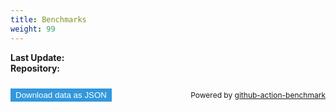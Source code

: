 ```yaml
---
title: Benchmarks
weight: 99
---
```

  <style>

    header {
      width: 100%;
      display: flex;
      flex-direction: row;
      background-color: rgb(79, 98, 173);
    }

    main {
      margin: 8px;
      width: 100%;
      display: flex;
      flex-direction: column;
    }

    button {
      color: #fff;
      background-color: #3298dc;
      border-color: transparent;
      cursor: pointer;
      text-align: center;
    }

    button:hover {
      background-color: #2793da;
      flex: none;
    }

    .spacer {
      flex: auto;
    }

    .small {
      font-size: 0.75rem;
    }

    footer {
      margin-top: 16px;
      display: flex;
      align-items: center;
    }

    .header-label {
      margin-right: 4px;
    }

    .benchmark-set {
      margin: 8px 0;
      width: 100%;
      display: flex;
      flex-direction: column;
    }

    .benchmark-title {
      font-size: 3rem;
      font-weight: 600;
      word-break: break-word;
      text-align: center;
    }

    .benchmark-graphs {
      display: flex;
      flex-direction: column;
      justify-content: space-around;
      align-items: center;
      flex-wrap: wrap;
      width: 100%;
    }

    .benchmark-chart {
      max-width: 1000px;
    }

    .logo svg {
      height: 48px;
      margin-left: 30px;
    }

    .header-item {
      flex: 1;
    }

    div.container {
      max-width: 1012px;
      margin-right: auto;
      margin-left: auto;
    }
  </style>

  <div class="container">
    <div>
      <strong>Last Update:</strong>
      <span id="last-update"></span>
    </div>
    <div>
      <strong>Repository:</strong>
      <a id="repository-link" rel="noopener"></a>
    </div>
    <main id="main"></main>
  </div>

  <footer>
    <button id="dl-button">Download data as JSON</button>
    <div class="spacer"></div>
    <div class="small">Powered by <a rel="noopener"
        href="https://github.com/marketplace/actions/continuous-benchmark">github-action-benchmark</a></div>
  </footer>

  <script src="https://cdn.jsdelivr.net/npm/chart.js@2.9.2/dist/Chart.min.js"></script>
  <script src="https://mwear.github.io/opentelemetry-collector-contrib/loadtest/data.js"></script>
  <script id="main-script">
    'use strict';
    (function () {
      const COLORS = [
        "#48aaf9",
        "#8a3ef2",
        "#78eeda",
        "#d78000",
        "#1248b3",
        "#97dbfc",
        "#006174",
        "#00b6b6",
        "#854200",
        "#f3c8ad",
        "#410472",
      ];

      function init() {
        function collectBenchesPerTestCase(entries) {
          const byGroup = new Map();
          const commitIds = [];
          for (const entry of entries) {
            const { commit, date, tool, benches } = entry;
            const commitId = commit.id.slice(0, 7);
            commitIds.push(commitId);
            for (const bench of benches) {
              const result = { commit, date, tool, bench };
              let byName = byGroup.get(bench.extra);
              if (byName === undefined) {
                byName = new Map();
                byGroup.set(bench.extra, byName);
              }
              let byCommitId = byName.get(bench.name);
              if (byCommitId === undefined) {
                byCommitId = new Map();
                byCommitId.set(commitId, result)
                byName.set(bench.name, byCommitId);
              } else {
                byCommitId.set(commitId, result);
              }
            }
          }
          return {
            commitIds,
            byGroup
          };
        }

        const data = window.BENCHMARK_DATA;

        // Render header
        document.getElementById('last-update').textContent = new Date(data.lastUpdate).toString();
        const repoLink = document.getElementById('repository-link');
        repoLink.href = data.repoUrl;
        repoLink.textContent = data.repoUrl;

        // Render footer
        document.getElementById('dl-button').onclick = () => {
          const dataUrl = 'data:,' + JSON.stringify(data, null, 2);
          const a = document.createElement('a');
          a.href = dataUrl;
          a.download = 'benchmark_data.json';
          a.click();
        };

        // Prepare data points for charts
        return Object.keys(data.entries).map(name => ({
          name,
          dataSet: collectBenchesPerTestCase(data.entries[name]),
        }));
      }

      function renderAllChars(dataSets) {

        function renderGraph(parent, name, commitIds, byName) {
          const chartTitle = document.createElement('h3');
          chartTitle.textContent = name;
          parent.append(chartTitle);

          const canvas = document.createElement('canvas');
          canvas.className = 'benchmark-chart';
          parent.appendChild(canvas);

          const results = [];
          for (const [name, byCommitId] of byName.entries()) {
            results.push({
              name,
              dataset: commitIds.map(commitId => byCommitId.get(commitId) ?? null)
            });
          }
          results.sort((a, b) => a.name.localeCompare(b.name));

          const data = {
            labels: commitIds,
            datasets: results.map(({ name, dataset }, index) => {
              const color = COLORS[index % COLORS.length];

              return {
                label: name,
                data: dataset.map(d => d?.bench.value ?? null),
                fill: false,
                borderColor: color,
                backgroundColor: color,
              };
            }),
          };

          const options = {
            scales: {
              xAxes: [
                {
                  scaleLabel: {
                    display: true,
                    labelString: 'commit',
                  },
                }
              ],
              yAxes: [
                {
                  scaleLabel: {
                    display: true,
                    labelString: results?.[0]?.dataset.find(d => d !== null)?.bench.unit ?? '',
                  },
                  ticks: {
                    beginAtZero: true,
                  }
                }
              ],
            },
            tooltips: {
              callbacks: {
                afterTitle: items => {
                  const { datasetIndex, index } = items[0];
                  const data = results[datasetIndex].dataset[index];
                  return '\n' + data.commit.message + '\n\n' + data.commit.timestamp + ' committed by @' + data.commit.author.username + '\n';
                },
                label: item => {
                  const { datasetIndex, index, value } = item;
                  const { name, dataset } = results[datasetIndex];
                  const { range, unit } = dataset[index].bench;
                  let label = `${name}: ${value}`;
                  label += unit;
                  if (range) {
                    label += ' (' + range + ')';
                  }
                  return label;
                },
              }
            },
            legend: {
              display: true
            }
          };

          new Chart(canvas, {
            type: 'line',
            data,
            options,
          });
        }

        function renderBenchSet(name, benchSet, main) {
          const setElem = document.createElement('div');
          setElem.className = 'benchmark-set';
          main.appendChild(setElem);

          const graphsElem = document.createElement('div');
          graphsElem.className = 'benchmark-graphs';
          setElem.appendChild(graphsElem);

          const { commitIds, byGroup } = benchSet;
          const groups = [];
          for (const [name, byName] of byGroup.entries()) {
            groups.push({ name, byName });
          }
          groups.sort((a, b) => a.name.localeCompare(b.name));

          for (const { name, byName } of groups) {
            renderGraph(graphsElem, name, commitIds, byName);
          }
        }

        const main = document.getElementById('main');
        for (const { name, dataSet } of dataSets) {
          renderBenchSet(name, dataSet, main);
        }
      }

      renderAllChars(init()); // Start
    })();
  </script>
